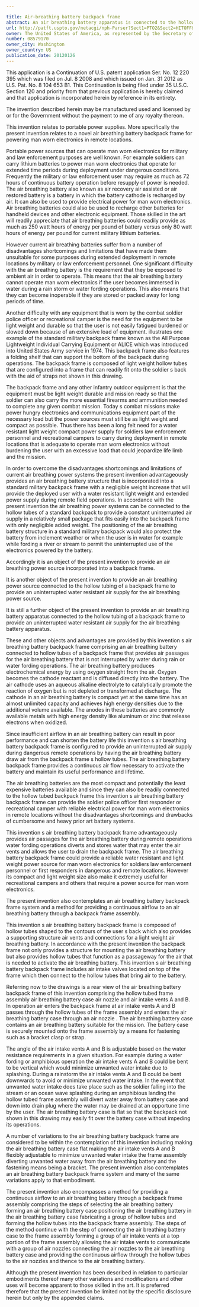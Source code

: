 ```yaml
---

title: Air-breathing battery backpack frame
abstract: An air breathing battery apparatus is connected to the hollow tubing of a backpack frame to provide an uninterrupted, water-resistant, light-weight power supply during extended remote operations in the field. Air breathing power sources are connected to the hollow tubes of the backpack assembly to provide a constant uninterrupted air supply in a relatively small package that fits easily into the backpack frame with only negligible added weight. The positioning of the air breathing power source in a backpack composed of hollow tubing also protects the battery from inclement weather or when the user is in water, for example, while fording a river or stream, to permit the uninterrupted use of the electronics powered by the battery.
url: http://patft.uspto.gov/netacgi/nph-Parser?Sect1=PTO2&Sect2=HITOFF&p=1&u=%2Fnetahtml%2FPTO%2Fsearch-adv.htm&r=1&f=G&l=50&d=PALL&S1=08579170&OS=08579170&RS=08579170
owner: The United States of America, as represented by the Secretary of the Army
number: 08579170
owner_city: Washington
owner_country: US
publication_date: 20120126
---
```

This application is a Continuation of U.S. patent application Ser. No. 12 220 395 which was filed on Jul. 8 2008 and which issued on Jan. 31 2012 as U.S. Pat. No. 8 104 653 B1. This Continuation is being filed under 35 U.S.C. Section 120 and priority from that previous application is hereby claimed and that application is incorporated herein by reference in its entirety.

The invention described herein may be manufactured used and licensed by or for the Government without the payment to me of any royalty thereon.

This invention relates to portable power supplies. More specifically the present invention relates to a novel air breathing battery backpack frame for powering man worn electronics in remote locations.

Portable power sources that can operate man worn electronics for military and law enforcement purposes are well known. For example soldiers can carry lithium batteries to power man worn electronics that operate for extended time periods during deployment under dangerous conditions. Frequently the military or law enforcement user may require as much as 72 hours of continuous battery operation before resupply of power is needed. The air breathing battery also known as air recovery air assisted or air restored battery is a battery in which the battery cathode is recharged by air. It can also be used to provide electrical power for man worn electronics. Air breathing batteries could also be used to recharge other batteries for handheld devices and other electronic equipment. Those skilled in the art will readily appreciate that air breathing batteries could readily provide as much as 250 watt hours of energy per pound of battery versus only 80 watt hours of energy per pound for current military lithium batteries.

However current air breathing batteries suffer from a number of disadvantages shortcomings and limitations that have made them unsuitable for some purposes during extended deployment in remote locations by military or law enforcement personnel. One significant difficulty with the air breathing battery is the requirement that they be exposed to ambient air in order to operate. This means that the air breathing battery cannot operate man worn electronics if the user becomes immersed in water during a rain storm or water fording operations. This also means that they can become inoperable if they are stored or packed away for long periods of time.

Another difficulty with any equipment that is worn by the combat soldier police officer or recreational camper is the need for the equipment to be light weight and durable so that the user is not easily fatigued burdened or slowed down because of an extensive load of equipment. illustrates one example of the standard military backpack frame known as the All Purpose Lightweight Individual Carrying Equipment or ALICE which was introduced into United States Army service in 1974. This backpack frame also features a folding shelf that can support the bottom of the backpack during operations. The backpack frame is composed of light weight hollow tubes that are configured into a frame that can readily fit onto the soldier s back with the aid of straps not shown in this drawing.

The backpack frame and any other infantry outdoor equipment is that the equipment must be light weight durable and mission ready so that the soldier can also carry the more essential firearms and ammunition needed to complete any given combat mission. Today s combat missions make power hungry electronics and communications equipment part of the necessary load but the power sources must still be as light weight and compact as possible. Thus there has been a long felt need for a water resistant light weight compact power supply for soldiers law enforcement personnel and recreational campers to carry during deployment in remote locations that is adequate to operate man worn electronics without burdening the user with an excessive load that could jeopardize life limb and the mission.

In order to overcome the disadvantages shortcomings and limitations of current air breathing power systems the present invention advantageously provides an air breathing battery structure that is incorporated into a standard military backpack frame with a negligible weight increase that will provide the deployed user with a water resistant light weight and extended power supply during remote field operations. In accordance with the present invention the air breathing power systems can be connected to the hollow tubes of a standard backpack to provide a constant uninterrupted air supply in a relatively small package that fits easily into the backpack frame with only negligible added weight. The positioning of the air breathing battery structure in a standard military backpack would also protect the battery from inclement weather or when the user is in water for example while fording a river or stream to permit the uninterrupted use of the electronics powered by the battery.

Accordingly it is an object of the present invention to provide an air breathing power source incorporated into a backpack frame.

It is another object of the present invention to provide an air breathing power source connected to the hollow tubing of a backpack frame to provide an uninterrupted water resistant air supply for the air breathing power source.

It is still a further object of the present invention to provide an air breathing battery apparatus connected to the hollow tubing of a backpack frame to provide an uninterrupted water resistant air supply for the air breathing battery apparatus.

These and other objects and advantages are provided by this invention s air breathing battery backpack frame comprising an air breathing battery connected to hollow tubes of a backpack frame that provides air passages for the air breathing battery that is not interrupted by water during rain or water fording operations. The air breathing battery produces electrochemical energy by using oxygen straight from the air. Oxygen becomes the cathode reactant and is diffused directly into the battery. The air cathode uses an aqueous alkaline electrolyte to catalytically promote the reaction of oxygen but is not depleted or transformed at discharge. The cathode in an air breathing battery is compact yet at the same time has an almost unlimited capacity and achieves high energy densities due to the additional volume available. The anodes in these batteries are commonly available metals with high energy density like aluminum or zinc that release electrons when oxidized.

Since insufficient airflow in an air breathing battery can result in poor performance and can shorten the battery life this invention s air breathing battery backpack frame is configured to provide an uninterrupted air supply during dangerous remote operations by having the air breathing battery draw air from the backpack frame s hollow tubes. The air breathing battery backpack frame provides a continuous air flow necessary to activate the battery and maintain its useful performance and lifetime.

The air breathing batteries are the most compact and potentially the least expensive batteries available and since they can also be readily connected to the hollow tubed backpack frame this invention s air breathing battery backpack frame can provide the soldier police officer first responder or recreational camper with reliable electrical power for man worn electronics in remote locations without the disadvantages shortcomings and drawbacks of cumbersome and heavy prior art battery systems.

This invention s air breathing battery backpack frame advantageously provides air passages for the air breathing battery during remote operations water fording operations diverts and stores water that may enter the air vents and allows the user to drain the backpack frame. The air breathing battery backpack frame could provide a reliable water resistant and light weight power source for man worn electronics for soldiers law enforcement personnel or first responders in dangerous and remote locations. However its compact and light weight size also make it extremely useful for recreational campers and others that require a power source for man worn electronics.

The present invention also contemplates an air breathing battery backpack frame system and a method for providing a continuous airflow to an air breathing battery through a backpack frame assembly.

This invention s air breathing battery backpack frame is composed of hollow tubes shaped to the contours of the user s back which also provides a supporting structure air vents and connections for a light weight air breathing battery. In accordance with the present invention the backpack frame not only provides a structure for mounting the air breathing battery but also provides hollow tubes that function as a passageway for the air that is needed to activate the air breathing battery. This invention s air breathing battery backpack frame includes air intake valves located on top of the frame which then connect to the hollow tubes that bring air to the battery.

Referring now to the drawings is a rear view of the air breathing battery backpack frame of this invention comprising the hollow tubed frame assembly air breathing battery case air nozzle and air intake vents A and B. In operation air enters the backpack frame at air intake vents A and B passes through the hollow tubes of the frame assembly and enters the air breathing battery case through an air nozzle . The air breathing battery case contains an air breathing battery suitable for the mission. The battery case is securely mounted onto the frame assembly by a means for fastening such as a bracket clasp or strap.

The angle of the air intake vents A and B is adjustable based on the water resistance requirements in a given situation. For example during a water fording or amphibious operation the air intake vents A and B could be bent to be vertical which would minimize unwanted water intake due to splashing. During a rainstorm the air intake vents A and B could be bent downwards to avoid or minimize unwanted water intake. In the event that unwanted water intake does take place such as the soldier falling into the stream or an ocean wave splashing during an amphibious landing the hollow tubed frame assembly will divert water away from battery case and down into drain plug where the water may be drained at an opportune time by the user. The air breathing battery case is flat so that the backpack not shown in this drawing may easily fit over the battery case without impeding its operations.

A number of variations to the air breathing battery backpack frame are considered to be within the contemplation of this invention including making the air breathing battery case flat making the air intake vents A and B flexibly adjustable to minimize unwanted water intake the frame assembly diverting unwanted water away from the air breathing battery and the fastening means being a bracket. The present invention also contemplates an air breathing battery backpack frame system and many of the same variations apply to that embodiment.

The present invention also encompasses a method for providing a continuous airflow to an air breathing battery through a backpack frame assembly comprising the steps of selecting the air breathing battery forming an air breathing battery case positioning the air breathing battery in the air breathing battery case fabricating a group of hollow tubes and forming the hollow tubes into the backpack frame assembly. The steps of the method continue with the step of connecting the air breathing battery case to the frame assembly forming a group of air intake vents at a top portion of the frame assembly allowing the air intake vents to communicate with a group of air nozzles connecting the air nozzles to the air breathing battery case and providing the continuous airflow through the hollow tubes to the air nozzles and thence to the air breathing battery.

Although the present invention has been described in relation to particular embodiments thereof many other variations and modifications and other uses will become apparent to those skilled in the art. It is preferred therefore that the present invention be limited not by the specific disclosure herein but only by the appended claims.

